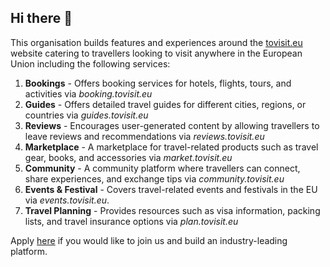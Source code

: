 ## Hi there 👋

This organisation builds features and experiences around the [tovisit.eu](https://tovisit.eu) website catering to travellers looking to visit anywhere in the European Union including the following services:
1. **Bookings** - Offers booking services for hotels, flights, tours, and activities via _booking.tovisit.eu_
2. **Guides** - Offers detailed travel guides for different cities, regions, or countries via _guides.tovisit.eu_
3. **Reviews** - Encourages user-generated content by allowing travellers to leave reviews and recommendations via _reviews.tovisit.eu_
4. **Marketplace** - A marketplace for travel-related products such as travel gear, books, and accessories via _market.tovisit.eu_
5. **Community** - A community platform where travellers can connect, share experiences, and exchange tips via _community.tovisit.eu_
6. **Events & Festival** - Covers travel-related events and festivals in the EU via _events.tovisit.eu_.
7. **Travel Planning** - Provides resources such as visa information, packing lists, and travel insurance options via _plan.tovisit.eu_

Apply [here](https://forms.gle/UT93ydtULs3PBCav5) if you would like to join us and build an industry-leading platform.
